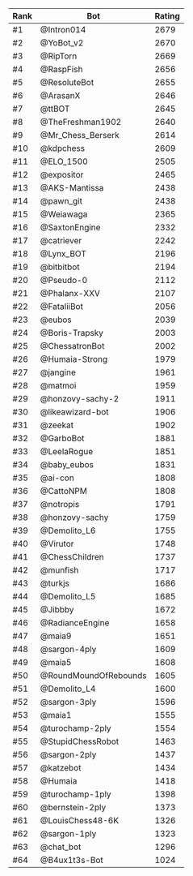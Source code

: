 Rank|Bot|Rating
---|---|---
#1|@Intron014|2679
#2|@YoBot_v2|2670
#3|@RipTorn|2669
#4|@RaspFish|2656
#5|@ResoluteBot|2655
#6|@ArasanX|2646
#7|@ttBOT|2645
#8|@TheFreshman1902|2640
#9|@Mr_Chess_Berserk|2614
#10|@kdpchess|2609
#11|@ELO_1500|2505
#12|@expositor|2465
#13|@AKS-Mantissa|2438
#14|@pawn_git|2438
#15|@Weiawaga|2365
#16|@SaxtonEngine|2332
#17|@catriever|2242
#18|@Lynx_BOT|2196
#19|@bitbitbot|2194
#20|@Pseudo-0|2112
#21|@Phalanx-XXV|2107
#22|@FataliiBot|2056
#23|@eubos|2039
#24|@Boris-Trapsky|2003
#25|@ChessatronBot|2002
#26|@Humaia-Strong|1979
#27|@jangine|1961
#28|@matmoi|1959
#29|@honzovy-sachy-2|1911
#30|@likeawizard-bot|1906
#31|@zeekat|1902
#32|@GarboBot|1881
#33|@LeelaRogue|1851
#34|@baby_eubos|1831
#35|@ai-con|1808
#36|@CattoNPM|1808
#37|@notropis|1791
#38|@honzovy-sachy|1759
#39|@Demolito_L6|1755
#40|@Virutor|1748
#41|@ChessChildren|1737
#42|@munfish|1717
#43|@turkjs|1686
#44|@Demolito_L5|1685
#45|@Jibbby|1672
#46|@RadianceEngine|1658
#47|@maia9|1651
#48|@sargon-4ply|1609
#49|@maia5|1608
#50|@RoundMoundOfRebounds|1605
#51|@Demolito_L4|1600
#52|@sargon-3ply|1596
#53|@maia1|1555
#54|@turochamp-2ply|1554
#55|@StupidChessRobot|1463
#56|@sargon-2ply|1437
#57|@katzebot|1434
#58|@Humaia|1418
#59|@turochamp-1ply|1398
#60|@bernstein-2ply|1373
#61|@LouisChess48-6K|1326
#62|@sargon-1ply|1323
#63|@chat_bot|1296
#64|@B4ux1t3s-Bot|1024
